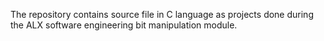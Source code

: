 The repository contains source file in C language as projects done during the ALX software engineering bit manipulation module. 